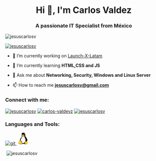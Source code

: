 <h1 align="center">Hi 👋, I'm Carlos Valdez</h1>
<h3 align="center">A passionate IT Specialist from México</h3>

<p align="left"> <img src="https://komarev.com/ghpvc/?username=jesuscarlosv&label=Profile%20views&color=0e75b6&style=flat" alt="jesuscarlosv" /> </p>

<p align="left"> <a href="https://twitter.com/jesuscarlosv" target="blank"><img src="https://img.shields.io/twitter/follow/jesuscarlosv?logo=twitter&style=for-the-badge" alt="jesuscarlosv" /></a> </p>

- 🔭 I’m currently working on [Launch-X-Latam](https://github.com/Launch-X-Latam)

- 🌱 I’m currently learning **HTML,CSS and JS**

- 💬 Ask me about **Networking, Security, Windows and Linux Server**

- 📫 How to reach me **jesuscarlosv@gmail.com**

<h3 align="left">Connect with me:</h3>
<p align="left">
<a href="https://twitter.com/jesuscarlosv" target="blank"><img align="center" src="https://raw.githubusercontent.com/rahuldkjain/github-profile-readme-generator/master/src/images/icons/Social/twitter.svg" alt="jesuscarlosv" height="30" width="40" /></a>
<a href="https://linkedin.com/in/carlos-valdevz" target="blank"><img align="center" src="https://raw.githubusercontent.com/rahuldkjain/github-profile-readme-generator/master/src/images/icons/Social/linked-in-alt.svg" alt="carlos-valdevz" height="30" width="40" /></a>
<a href="https://instagram.com/jesuscarlosv" target="blank"><img align="center" src="https://raw.githubusercontent.com/rahuldkjain/github-profile-readme-generator/master/src/images/icons/Social/instagram.svg" alt="jesuscarlosv" height="30" width="40" /></a>
</p>

<h3 align="left">Languages and Tools:</h3>
<p align="left"> <a href="https://git-scm.com/" target="_blank" rel="noreferrer"> <img src="https://www.vectorlogo.zone/logos/git-scm/git-scm-icon.svg" alt="git" width="40" height="40"/> </a> <a href="https://www.linux.org/" target="_blank" rel="noreferrer"> <img src="https://raw.githubusercontent.com/devicons/devicon/master/icons/linux/linux-original.svg" alt="linux" width="40" height="40"/> </a> </p>

<p>&nbsp;<img align="center" src="https://github-readme-stats.vercel.app/api?username=jesuscarlosv&show_icons=true&locale=en" alt="jesuscarlosv" /></p>

